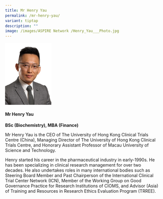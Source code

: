 ```yaml
---
title: Mr Henry Yau
permalink: /mr-henry-yau/
variant: tiptap
description: ""
image: /images/ASPIRE Network /Henry_Yau___Photo.jpg
---
```

<p></p>
<div class="isomer-image-wrapper">
<img style="width: 30%;" height="auto" width="100%" alt="" src="/images/ASPIRE Network /Henry_Yau___Photo.jpg">
</div>
<h4>Mr Henry Yau</h4>
<p><strong>BSc (Biochemistry), MBA (Finance)&nbsp;</strong>
</p>
<p>Mr Henry Yau is the CEO of The University of Hong Kong Clinical Trials
Centre (China), Managing Director of The University of Hong Kong Clinical
Trials Centre, and Honorary Assistant Professor of Macau University of
Science and Technology.</p>
<p>Henry started his career in the pharmaceutical industry in early-1990s.
He has been specializing in clinical research management for over two decades.
He also undertakes roles in many international bodies such as Steering
Board Member and Past Chairperson of the International Clinical Trial Center
Network (ICN), Member of the Working Group on Good Governance Practice
for Research Institutions of CIOMS, and Advisor (Asia) of Training and
Resources in Research Ethics Evaluation Program (TRREE).&nbsp;</p>
<p>&nbsp;</p>
<p></p>